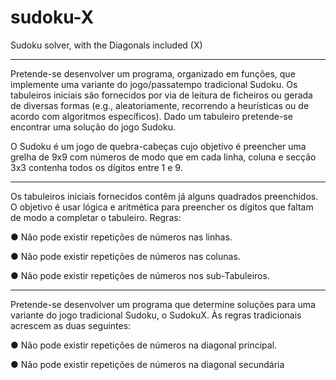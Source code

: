 # sudoku-X
Sudoku solver, with the Diagonals included (X)

-----------------
Pretende-se desenvolver um programa, organizado em funções, que implemente uma variante do
jogo/passatempo tradicional Sudoku. Os tabuleiros iniciais são fornecidos por via de leitura de
ficheiros ou gerada de diversas formas (e.g., aleatoriamente, recorrendo a heurísticas ou de acordo com
algoritmos específicos). Dado um tabuleiro pretende-se encontrar uma solução do jogo Sudoku.


O Sudoku é um jogo de quebra-cabeças cujo objetivo é preencher uma grelha de 9x9 com números de
modo que em cada linha, coluna e secção 3x3 contenha todos os dígitos entre 1 e 9.


------------------
Os tabuleiros iniciais fornecidos contêm já alguns quadrados preenchidos. O objetivo é usar lógica e
aritmética para preencher os dígitos que faltam de modo a completar o tabuleiro.
Regras:


● Não pode existir repetições de números nas linhas.

● Não pode existir repetições de números nas colunas.

● Não pode existir repetições de números nos sub-Tabuleiros.

--------------
Pretende-se desenvolver um programa que determine soluções para uma variante do jogo tradicional
Sudoku, o SudokuX. Às regras tradicionais acrescem as duas seguintes:


● Não pode existir repetições de números na diagonal principal.

● Não pode existir repetições de números na diagonal secundária
